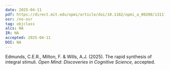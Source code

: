 ```yaml
---
date: 2025-04-11
pdf: https://direct.mit.edu/opmi/article/doi/10.1162/opmi_a_00208/131175
osr: /no-osr
tag: objclass
alcs: NA
IR: NA
accepted: 2025-04-11
DOI: NA
---
```


Edmunds, C.E.R., Milton, F. & Wills, A.J. (2025). The rapid synthesis of integral stimuli. _Open Mind: Discoveries in Cognitive Science_, accepted.
